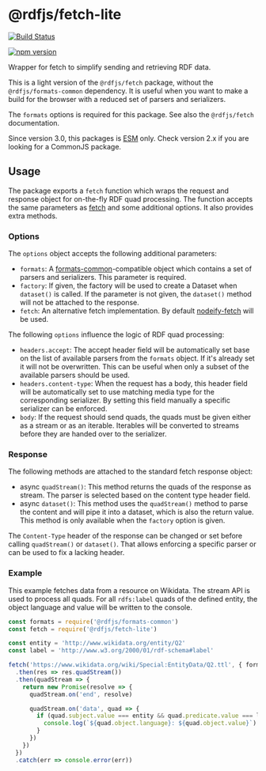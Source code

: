 # @rdfjs/fetch-lite

[![Build Status](https://travis-ci.org/rdfjs/fetch-lite.svg?branch=master)](https://travis-ci.org/rdfjs/fetch-lite)

[![npm version](https://img.shields.io/npm/v/@rdfjs/fetch-lite.svg)](https://www.npmjs.com/package/@rdfjs/fetch-lite)

Wrapper for fetch to simplify sending and retrieving RDF data.

This is a light version of the `@rdfjs/fetch` package, without the `@rdfjs/formats-common` dependency.
It is useful when you want to make a build for the browser with a reduced set of parsers and serializers.

The `formats` options is required for this package.
See also the `@rdfjs/fetch` documentation.

Since version 3.0, this packages is [ESM](https://nodejs.org/api/esm.html) only.
Check version 2.x if you are looking for a CommonJS package.

## Usage

The package exports a `fetch` function which wraps the request and response object for on-the-fly RDF quad processing.
The function accepts the same parameters as [fetch](https://fetch.spec.whatwg.org/) and some additional options. It also provides extra methods.

### Options

The `options` object accepts the following additional parameters:

- `formats`: A [formats-common](https://github.com/rdfjs-base/formats-common)-compatible object which contains a set of parsers and serializers.
  This parameter is required.
- `factory`: If given, the factory will be used to create a Dataset when `dataset()` is called.
  If the parameter is not given, the `dataset()` method will not be attached to the response.
- `fetch`: An alternative fetch implementation.
  By default [nodeify-fetch](https://github.com/bergos/nodeify-fetch) will be used.

The following `options` influence the logic of RDF quad processing: 

- `headers.accept`: The accept header field will be automatically set base on the list of available parsers from the `formats` object.
  If it's already set it will not be overwritten.
  This can be useful when only a subset of the available parsers should be used. 
- `headers.content-type`: When the request has a body, this header field will be automatically set to use matching media type for the corresponding serializer.
  By setting this field manually a specific serializer can be enforced.
- `body`: If the request should send quads, the quads must be given either as a stream or as an iterable.
  Iterables will be converted to streams before they are handed over to the serializer.

### Response

The following methods are attached to the standard fetch response object:

- async `quadStream()`: This method returns the quads of the response as stream.
  The parser is selected based on the content type header field.
- async `dataset()`: This method uses the `quadStream()` method to parse the content and will pipe it into a dataset, which is also the return value.
  This method is only available when the `factory` option is given.

The `Content-Type` header of the response can be changed or set before calling `quadStream()` or `dataset()`.
That allows enforcing a specific parser or can be used to fix a lacking header.

### Example

This example fetches data from a resource on Wikidata.
The stream API is used to process all quads.
For all `rdfs:label` quads of the defined entity, the object language and value will be written to the console.

```javascript
const formats = require('@rdfjs/formats-common')
const fetch = require('@rdfjs/fetch-lite')

const entity = 'http://www.wikidata.org/entity/Q2'
const label = 'http://www.w3.org/2000/01/rdf-schema#label'

fetch('https://www.wikidata.org/wiki/Special:EntityData/Q2.ttl', { formats })
  .then(res => res.quadStream())
  .then(quadStream => {
    return new Promise(resolve => {
      quadStream.on('end', resolve)

      quadStream.on('data', quad => {
        if (quad.subject.value === entity && quad.predicate.value === label) {
          console.log(`${quad.object.language}: ${quad.object.value}`)
        }
      })
    })
  })
  .catch(err => console.error(err))
```
